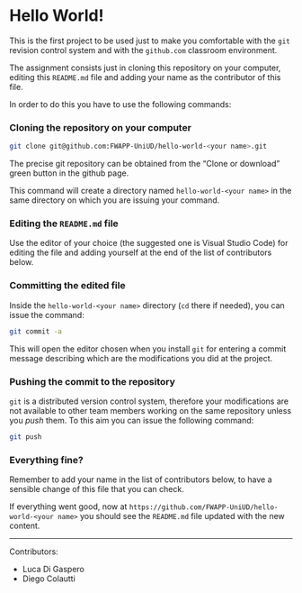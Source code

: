 # Hello World!

This is the first project to be used just to make you comfortable with the `git` revision control system and with the `github.com` classroom environment.

The assignment consists just in cloning this repository on your computer, editing this `README.md` file and adding your name as the contributor of this file.

In order to do this you have to use the following commands:

### Cloning the repository on your computer

```bash
git clone git@github.com:FWAPP-UniUD/hello-world-<your name>.git
````

The precise git repository can be obtained from the “Clone or download” green button in the github page.

This command will create a directory named `hello-world-<your name>` in the same directory on which you are issuing your command.
    
### Editing the `README.md` file

Use the editor of your choice (the suggested one is Visual Studio Code) for editing the file and adding yourself at the end of the list of contributors below.

### Committing the edited file

Inside the `hello-world-<your name>` directory (`cd` there if needed), you can issue the command:

```bash
git commit -a
```

This will open the editor chosen when you install `git` for entering a commit message describing which are the modifications you did at the project.

### Pushing the commit to the repository

`git` is a distributed version control system, therefore your modifications are not available to other team members working on the same repository unless you *push* them. To this aim you can issue the following command:

```bash
git push
```

### Everything fine?

Remember to add your name in the list of contributors below, to have a sensible change of this file that you can check.

If everything went good, now at `https://github.com/FWAPP-UniUD/hello-world-<your name>` you should see the `README.md` file updated with the new content.
    
---

Contributors:
    
* Luca Di Gaspero
* Diego Colautti
